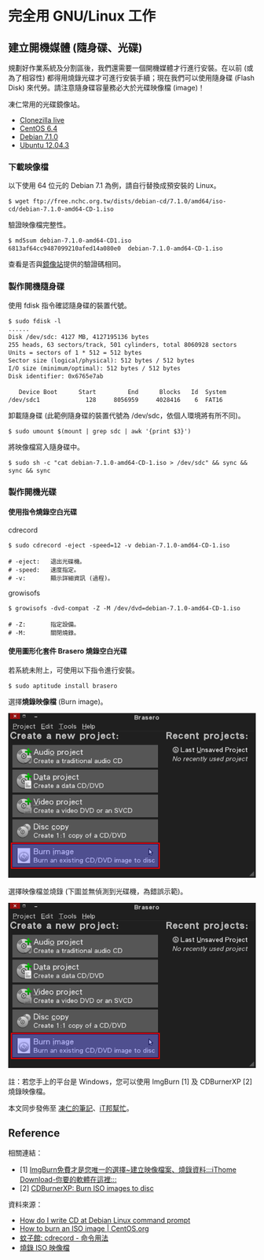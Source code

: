 # 完全用 GNU/Linux 工作

## 建立開機媒體 (隨身碟、光碟)

規劃好作業系統及分割區後，我們還需要一個開機媒體才行進行安裝。在以前 (或為了相容性) 都得用燒錄光碟才可進行安裝手續；現在我們可以使用隨身碟 (Flash Disk) 來代勞。請注意隨身碟容量務必大於光碟映像檔 (image)！

凍仁常用的光碟鏡像站。

- [Clonezilla live](http://clonezilla.nchc.org.tw/clonezilla-live/download/sourceforge/)
- [CentOS 6.4](ftp://ftp.nsysu.edu.tw/Unix-like/CentOS/6.4/isos/)
- [Debian 7.1.0](ftp://free.nchc.org.tw/dists/debian-cd/7.1.0/)
- [Ubuntu 12.04.3](ftp://ftp.nsysu.edu.tw/Unix-like/Ubuntu/ubuntu-cd/12.04.3/)

### 下載映像檔

以下使用 64 位元的 Debian 7.1 為例，請自行替換成預安裝的 Linux。

	$ wget ftp://free.nchc.org.tw/dists/debian-cd/7.1.0/amd64/iso-cd/debian-7.1.0-amd64-CD-1.iso

驗證映像檔完整性。

	$ md5sum debian-7.1.0-amd64-CD1.iso
	6813af64cc9487099210afed14a080e0  debian-7.1.0-amd64-CD-1.iso

查看是否與[鏡像站](ftp://free.nchc.org.tw/dists/debian-cd/7.1.0/amd64/iso-cd/MD5SUMS)提供的驗證碼相同。

### 製作開機隨身碟

使用 fdisk 指令確認隨身碟的裝置代號。

	$ sudo fdisk -l
	......
	Disk /dev/sdc: 4127 MB, 4127195136 bytes
	255 heads, 63 sectors/track, 501 cylinders, total 8060928 sectors
	Units = sectors of 1 * 512 = 512 bytes
	Sector size (logical/physical): 512 bytes / 512 bytes
	I/O size (minimum/optimal): 512 bytes / 512 bytes
	Disk identifier: 0x6765e7ab
	
	   Device Boot      Start         End      Blocks   Id  System
	/dev/sdc1             128     8056959     4028416    6  FAT16

卸載隨身碟 (此範例隨身碟的裝置代號為 /dev/sdc，依個人環境將有所不同)。

	$ sudo umount $(mount | grep sdc | awk '{print $3}')

將映像檔寫入隨身碟中。

	$ sudo sh -c "cat debian-7.1.0-amd64-CD-1.iso > /dev/sdc" && sync && sync && sync

### 製作開機光碟

#### 使用指令燒錄空白光碟

cdrecord 

	$ sudo cdrecord -eject -speed=12 -v debian-7.1.0-amd64-CD-1.iso 

	# -eject:	退出光碟機。
	# -speed:	速度指定。
	# -v:		顯示詳細資訊 (過程)。

growisofs 

	$ growisofs -dvd-compat -Z -M /dev/dvd=debian-7.1.0-amd64-CD-1.iso

	# -Z:		指定設備。
	# -M:		關閉燒錄。

#### 使用圖形化套件 Brasero 燒錄空白光碟

若系統未附上，可使用以下指令進行安裝。

	$ sudo aptitude install brasero

選擇**燒錄映像檔** (Burn image)。

![2013-09-19-brasero-1.png](imgs/2013-09-19-brasero-1.png "2013-09-19-brasero-1.png")


選擇映像檔並燒錄 (下圖並無偵測到光碟機，為錯誤示範)。

![2013-09-19-brasero-1.png](imgs/2013-09-19-brasero-1.png "2013-09-19-brasero-1.png")

註：若您手上的平台是 Windows，您可以使用 ImgBurn [1] 及 CDBurnerXP [2] 燒錄映像檔。

本文同步發佈至 [凍仁的筆記](http://note.drx.tw/2013/09/working-with-linux-02-build-bootable-usb-cd.html)、[iT邦幫忙](http://ithelp.ithome.com.tw/question/10127775)。

## Reference

相關連結：

- [1] [ImgBurn免費才是您唯一的選擇~建立映像檔案、燒錄資料:::iThome Download-你要的軟體在這裡:::](http://download.ithome.com.tw/article/index/id/758)
- [2] [CDBurnerXP: Burn ISO images to disc](http://cdburnerxp.se/help/Data/burn-iso)

資料來源：

- [How do I write CD at Debian Linux command prompt](http://www.cyberciti.biz/tips/how-do-i-write-cd-at-debain-linux-command-prompt.html)
- [How to burn an ISO image | CentOS.org](http://www.centos.org/docs/5/html/CD_burning_howto.html)
- [蚊子館: cdrecord - 命令用法](http://linux-guys.blogspot.tw/2011/01/cdrecord.html)
- [燒錄 ISO 映像檔](http://ms.ntcb.edu.tw/~steven/tips/burn-iso.htm)

